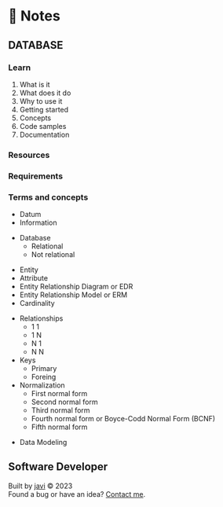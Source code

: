 # :memo: Notes
## DATABASE
### Learn
1. What is it
2. What does it do
3. Why to use it
4. Getting started
5. Concepts
6. Code samples
7. Documentation
### Resources
### Requirements
### Terms and concepts
- Datum
- Information
* Database
  - Relational
  - Not relational
- Entity
- Attribute
- Entity Relationship Diagram or EDR
- Entity Relationship Model or ERM
- Cardinality
* Relationships
  - 1 1
  - 1 N
  - N 1
  - N N
* Keys
  - Primary
  - Foreing
* Normalization
  - First normal form
  - Second normal form
  - Third normal form
  - Fourth normal form or Boyce-Codd Normal Form (BCNF)
  - Fifth normal form
- Data Modeling
## Software Developer
Built by [javi](https://github.com/javi0b01/) :copyright: 2023  
Found a bug or have an idea? [Contact me](https://www.linkedin.com/in/javi0b01/).
